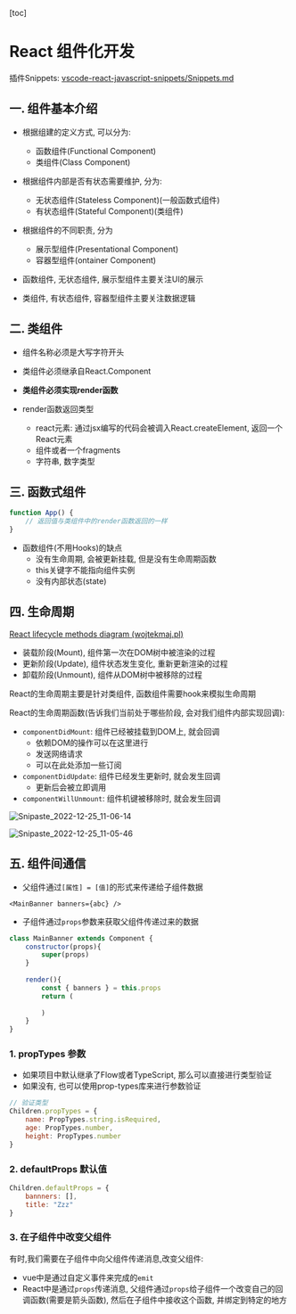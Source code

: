 [toc]

# React 组件化开发

插件Snippets: [vscode-react-javascript-snippets/Snippets.md](https://github.com/ults-io/vscode-react-javascript-snippets/blob/HEAD/docs/Snippets.md)

## 一.  组件基本介绍

- 根据组建的定义方式, 可以分为:
  - 函数组件(Functional Component)
  - 类组件(Class Component)
- 根据组件内部是否有状态需要维护, 分为:
  - 无状态组件(Stateless Component)(一般函数式组件)
  - 有状态组件(Stateful Component)(类组件)
- 根据组件的不同职责, 分为
  - 展示型组件(Presentational Component)
  - 容器型组件(ontainer Component)



- 函数组件, 无状态组件, 展示型组件主要关注UI的展示
- 类组件, 有状态组件, 容器型组件主要关注数据逻辑





## 二. 类组件

- 组件名称必须是大写字符开头
- 类组件必须继承自React.Component
- **类组件必须实现render函数**



- render函数返回类型
  - react元素: 通过jsx编写的代码会被调入React.createElement, 返回一个React元素
  - 组件或者一个fragments
  - 字符串, 数字类型



## 三. 函数式组件

```jsx
function App() {
    // 返回值与类组件中的render函数返回的一样
}
```

- 函数组件(不用Hooks)的缺点
  - 没有生命周期, 会被更新挂载, 但是没有生命周期函数
  - this关键字不能指向组件实例
  - 没有内部状态(state)





## 四. 生命周期

[React lifecycle methods diagram (wojtekmaj.pl)](https://projects.wojtekmaj.pl/react-lifecycle-methods-diagram/)

- 装载阶段(Mount), 组件第一次在DOM树中被渲染的过程
- 更新阶段(Update), 组件状态发生变化, 重新更新渲染的过程
- 卸载阶段(Unmount), 组件从DOM树中被移除的过程

React的生命周期主要是针对类组件, 函数组件需要hook来模拟生命周期

React的生命周期函数(告诉我们当前处于哪些阶段, 会对我们组件内部实现回调):

- `componentDidMount`: 组件已经被挂载到DOM上, 就会回调
  - 依赖DOM的操作可以在这里进行
  - 发送网络请求
  - 可以在此处添加一些订阅
- `componentDidUpdate`: 组件已经发生更新时, 就会发生回调
  - 更新后会被立即调用
- `componentWillUnmount`: 组件机键被移除时, 就会发生回调

![Snipaste_2022-12-25_11-06-14](C:\Users\zZOMZz\Desktop\Typora笔记\React笔记\图片\Snipaste_2022-12-25_11-06-14.png)

![Snipaste_2022-12-25_11-05-46](C:\Users\zZOMZz\Desktop\Typora笔记\React笔记\图片\Snipaste_2022-12-25_11-05-46.png)



## 五. 组件间通信

- 父组件通过`[属性] = [值]`的形式来传递给子组件数据

```
<MainBanner banners={abc} />
```

- 子组件通过`props`参数来获取父组件传递过来的数据

```jsx
class MainBanner extends Component {
	constructor(props){
		super(props)	
	}
    
    render(){
        const { banners } = this.props
        return (
        	
        )
    }
}
```

### 1. propTypes 参数

- 如果项目中默认继承了Flow或者TypeScript, 那么可以直接进行类型验证
- 如果没有, 也可以使用prop-types库来进行参数验证

```jsx
// 验证类型
Children.propTypes = {
    name: PropTypes.string.isRequired,
    age: PropTypes.number,
    height: PropTypes.number
}
```



### 2. defaultProps 默认值

```jsx
Children.defaultProps = {
    bannners: [],
    title: "Zzz"
}
```



### 3. 在子组件中改变父组件

有时,我们需要在子组件中向父组件传递消息,改变父组件:

- vue中是通过自定义事件来完成的`emit`
- React中是通过`props`传递消息, 父组件通过`props`给子组件一个改变自己的回调函数(需要是箭头函数), 然后在子组件中接收这个函数, 并绑定到特定的地方